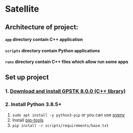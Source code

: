 # Satellite

## Architecture of project:
#### `app` directory contain C++ application
#### `scripts` directory contain Python applications
#### `runs` directory contain C++ files which allow run some apps

## Set up project

### 1. [Download and install GPSTK 8.0.0 (C++ library)](https://gitlab.com/sgl-ut/GPSTk/-/releases)
### 2. Install Python 3.8.5+
1. ```sudo apt install -y python3-pip``` or you can use [pyenv](https://github.com/pyenv/pyenv)
2. Install [pip-tools](https://github.com/jazzband/pip-tools)
3. ```pip install -r scripts/requirements/base.txt```
